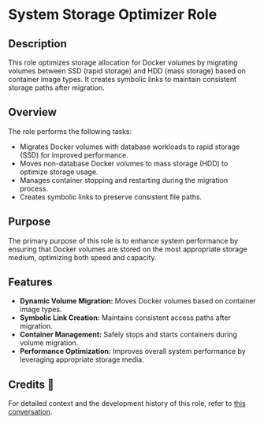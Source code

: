 # System Storage Optimizer Role

## Description

This role optimizes storage allocation for Docker volumes by migrating volumes between SSD (rapid storage) and HDD (mass storage) based on container image types. It creates symbolic links to maintain consistent storage paths after migration.

## Overview

The role performs the following tasks:
- Migrates Docker volumes with database workloads to rapid storage (SSD) for improved performance.
- Moves non-database Docker volumes to mass storage (HDD) to optimize storage usage.
- Manages container stopping and restarting during the migration process.
- Creates symbolic links to preserve consistent file paths.

## Purpose

The primary purpose of this role is to enhance system performance by ensuring that Docker volumes are stored on the most appropriate storage medium, optimizing both speed and capacity.

## Features

- **Dynamic Volume Migration:** Moves Docker volumes based on container image types.
- **Symbolic Link Creation:** Maintains consistent access paths after migration.
- **Container Management:** Safely stops and starts containers during volume migration.
- **Performance Optimization:** Improves overall system performance by leveraging appropriate storage media.

## Credits 📝

For detailed context and the development history of this role, refer to [this conversation](https://chat.openai.com/share/40fef8a6-5e9b-4b5e-8e68-7f2fd9abf5cc).

